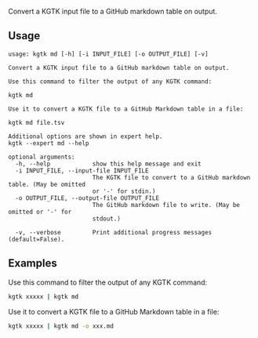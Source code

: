 Convert a KGTK input file to a GitHub markdown table on output.

## Usage

```
usage: kgtk md [-h] [-i INPUT_FILE] [-o OUTPUT_FILE] [-v]

Convert a KGTK input file to a GitHub markdown table on output. 

Use this command to filter the output of any KGTK command: 

kgtk md 

Use it to convert a KGTK file to a GitHub Markdown table in a file: 

kgtk md file.tsv 

Additional options are shown in expert help.
kgtk --expert md --help

optional arguments:
  -h, --help            show this help message and exit
  -i INPUT_FILE, --input-file INPUT_FILE
                        The KGTK file to convert to a GitHub markdown table. (May be omitted
                        or '-' for stdin.)
  -o OUTPUT_FILE, --output-file OUTPUT_FILE
                        The GitHub markdown file to write. (May be omitted or '-' for
                        stdout.)

  -v, --verbose         Print additional progress messages (default=False).
```

## Examples

Use this command to filter the output of any KGTK command:
```bash
kgtk xxxxx | kgtk md
```

Use it to convert a KGTK file to a GitHub Markdown table in a file:
```bash
kgtk xxxxx | kgtk md -o xxx.md
```
